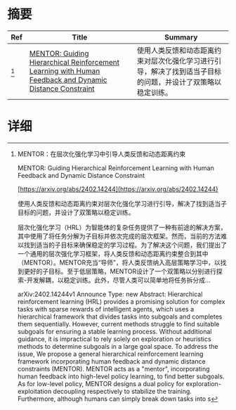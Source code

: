 # 摘要

| Ref | Title | Summary |
| --- | --- | --- |
| [^1] | [MENTOR: Guiding Hierarchical Reinforcement Learning with Human Feedback and Dynamic Distance Constraint](https://arxiv.org/abs/2402.14244) | 使用人类反馈和动态距离约束对层次化强化学习进行引导，解决了找到适当子目标的问题，并设计了双策略以稳定训练。 |

# 详细

[^1]: MENTOR：在层次化强化学习中引导人类反馈和动态距离约束

    MENTOR: Guiding Hierarchical Reinforcement Learning with Human Feedback and Dynamic Distance Constraint

    [https://arxiv.org/abs/2402.14244](https://arxiv.org/abs/2402.14244)

    使用人类反馈和动态距离约束对层次化强化学习进行引导，解决了找到适当子目标的问题，并设计了双策略以稳定训练。

    

    层次化强化学习（HRL）为智能体的复杂任务提供了一种有前途的解决方案，其中使用了将任务分解为子目标并依次完成的层次框架。然而，当前的方法难以找到适当的子目标来确保稳定的学习过程。为了解决这个问题，我们提出了一个通用的层次强化学习框架，将人类反馈和动态距离约束整合到其中（MENTOR）。MENTOR充当“导师”，将人类反馈纳入高层策略学习中，以找到更好的子目标。至于低层策略，MENTOR设计了一个双策略以分别进行探索-开发解耦，以稳定训练。此外，尽管人类可以简单地将任务拆分成...

    arXiv:2402.14244v1 Announce Type: new  Abstract: Hierarchical reinforcement learning (HRL) provides a promising solution for complex tasks with sparse rewards of intelligent agents, which uses a hierarchical framework that divides tasks into subgoals and completes them sequentially. However, current methods struggle to find suitable subgoals for ensuring a stable learning process. Without additional guidance, it is impractical to rely solely on exploration or heuristics methods to determine subgoals in a large goal space. To address the issue, We propose a general hierarchical reinforcement learning framework incorporating human feedback and dynamic distance constraints (MENTOR). MENTOR acts as a "mentor", incorporating human feedback into high-level policy learning, to find better subgoals. As for low-level policy, MENTOR designs a dual policy for exploration-exploitation decoupling respectively to stabilize the training. Furthermore, although humans can simply break down tasks into s
    

